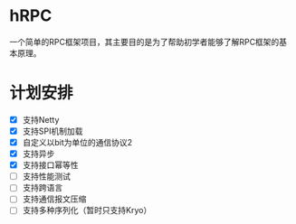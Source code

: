 # hRPC
一个简单的RPC框架项目，其主要目的是为了帮助初学者能够了解RPC框架的基本原理。

# 计划安排
-[x] 支持Netty
-[x] 支持SPI机制加载
-[x] 自定义以bit为单位的通信协议2
-[x] 支持异步 
-[x] 支持接口幂等性
-[ ] 支持性能测试
-[ ] 支持跨语言
-[ ] 支持通信报文压缩
-[ ] 支持多种序列化（暂时只支持Kryo）